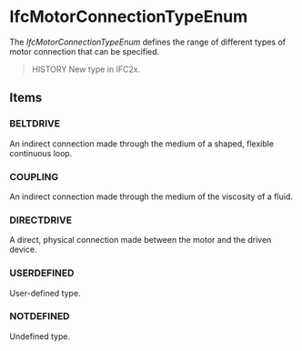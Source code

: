 # IfcMotorConnectionTypeEnum

The _IfcMotorConnectionTypeEnum_ defines the range of different types of motor connection that can be specified.<!-- end of definition -->

> HISTORY  New type in IFC2x.

## Items

### BELTDRIVE
An indirect connection made through the medium of a shaped, flexible continuous loop.

### COUPLING
An indirect connection made through the medium of the viscosity of a fluid.

### DIRECTDRIVE
A direct, physical connection made between the motor and the driven device.

### USERDEFINED
User-defined type.

### NOTDEFINED
Undefined type.
